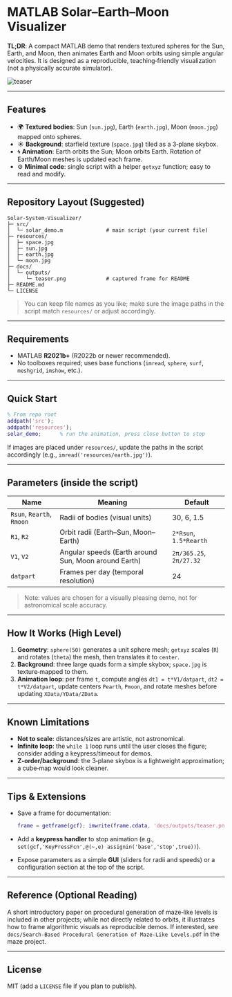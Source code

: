 # MATLAB Solar–Earth–Moon Visualizer

**TL;DR**: A compact MATLAB demo that renders textured spheres for the Sun, Earth, and Moon, then animates Earth and Moon orbits using simple angular velocities. It is designed as a reproducible, teaching‑friendly visualization (not a physically accurate simulator).

![teaser](docs/outputs/teaser.png)

---

## Features

* 🌍 **Textured bodies**: Sun (`sun.jpg`), Earth (`earth.jpg`), Moon (`moon.jpg`) mapped onto spheres.
* ☀️ **Background**: starfield texture (`space.jpg`) tiled as a 3‑plane skybox.
* 🌀 **Animation**: Earth orbits the Sun; Moon orbits Earth. Rotation of Earth/Moon meshes is updated each frame.
* ⚙️ **Minimal code**: single script with a helper `getxyz` function; easy to read and modify.

---

## Repository Layout (Suggested)

```
Solar-System-Visualizer/
├─ src/
│  └─ solar_demo.m              # main script (your current file)
├─ resources/
│  ├─ space.jpg
│  ├─ sun.jpg
│  ├─ earth.jpg
│  └─ moon.jpg
├─ docs/
│  └─ outputs/
│     └─ teaser.png             # captured frame for README
├─ README.md
└─ LICENSE
```

> You can keep file names as you like; make sure the image paths in the script match `resources/` or adjust accordingly.

---

## Requirements

* MATLAB **R2021b+** (R2022b or newer recommended).
* No toolboxes required; uses base functions (`imread`, `sphere`, `surf`, `meshgrid`, `imshow`, etc.).

---

## Quick Start

```matlab
% From repo root
addpath('src');
addpath('resources');
solar_demo;      % run the animation, press close button to stop
```

If images are placed under `resources/`, update the paths in the script accordingly (e.g., `imread('resources/earth.jpg')`).

---

## Parameters (inside the script)

| Name                      | Meaning                                              | Default                 |
| ------------------------- | ---------------------------------------------------- | ----------------------- |
| `Rsun`, `Rearth`, `Rmoon` | Radii of bodies (visual units)                       | 30, 6, 1.5              |
| `R1`, `R2`                | Orbit radii (Earth–Sun, Moon–Earth)                  | `2*Rsun`, `1.5*Rearth`  |
| `V1`, `V2`                | Angular speeds (Earth around Sun, Moon around Earth) | `2π/365.25`, `2π/27.32` |
| `datpart`                 | Frames per day (temporal resolution)                 | 24                      |

> Note: values are chosen for a visually pleasing demo, not for astronomical scale accuracy.

---

## How It Works (High Level)

1. **Geometry**: `sphere(50)` generates a unit sphere mesh; `getxyz` scales (`R`) and rotates (`theta`) the mesh, then translates it to `center`.
2. **Background**: three large quads form a simple skybox; `space.jpg` is texture‑mapped to them.
3. **Animation loop**: per frame `t`, compute angles `dt1 = t*V1/datpart`, `dt2 = t*V2/datpart`, update centers `Pearth`, `Pmoon`, and rotate meshes before updating `XData/YData/ZData`.

---

## Known Limitations

* **Not to scale**: distances/sizes are artistic, not astronomical.
* **Infinite loop**: the `while 1` loop runs until the user closes the figure; consider adding a keypress/timeout for demos.
* **Z‑order/background**: the 3‑plane skybox is a lightweight approximation; a cube‑map would look cleaner.

---

## Tips & Extensions

* Save a frame for documentation:

  ```matlab
  frame = getframe(gcf); imwrite(frame.cdata, 'docs/outputs/teaser.png');
  ```
* Add a **keypress handler** to stop animation (e.g., `set(gcf,'KeyPressFcn',@(~,e) assignin('base','stop',true))`).
* Expose parameters as a simple **GUI** (sliders for radii and speeds) or a configuration section at the top of the script.

---

## Reference (Optional Reading)

A short introductory paper on procedural generation of maze‑like levels is included in other projects; while not directly related to orbits, it illustrates how to frame algorithmic visuals as reproducible demos. If interested, see `docs/Search-Based Procedural Generation of Maze-Like Levels.pdf` in the maze project.

---

## License

MIT (add a `LICENSE` file if you plan to publish).
